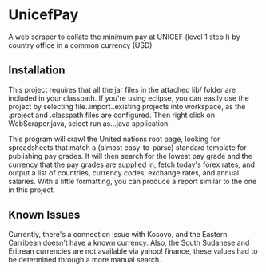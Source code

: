 UnicefPay
=========

A web scraper to collate the minimum pay at UNICEF (level 1 step I) by country office in a common currency (USD)

Installation
---------------

This project requires that all the jar files in the attached lib/ folder are included in your classpath.  If you're using eclipse, you can easily use the project by selecting file..import..existing projects into workspace, as the .project and .classpath files are configured.  Then right click on WebScraper.java, select run as...java application.

This program will crawl the United nations root page, looking for spreadsheets that match a (almost easy-to-parse) standard template for publishing pay grades.  It will then search for the lowest pay grade and the currency that the pay grades are supplied in, fetch today's forex rates, and output a list of countries, currency codes, exchange rates, and annual salaries.  With a little formatting, you can produce a report similar to the one in this project.

Known Issues
-------------
Currently, there's a connection issue with Kosovo, and the Eastern Carribean doesn't have a known currency.  Also, the South Sudanese and Eritrean currencies are not available via yahoo! finance, these values had to be determined through a more manual search.

